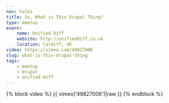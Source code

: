 ```yaml
---
nav: talks
title: So, What is This Drupal Thing?
type: meetup
event:
    name: Unified Diff
    website: http://unifieddiff.co.uk
    location: Cardiff, UK
video: https://vimeo.com/49827006
slug: what-is-this-drupal-thing
tags:
    - meetup
    - drupal
    - unified-diff
---
```

{% block video %}
{{ vimeo('49827006')|raw }}
{% endblock %}
